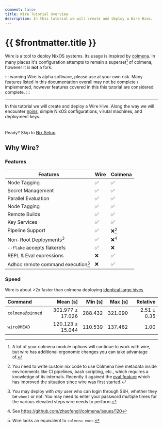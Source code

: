 ```yaml
---
comment: false
title: Wire Tutorial Overview
description: In this tutorial we will create and deploy a Wire Hive.
---
```


# {{ $frontmatter.title }}

Wire is a tool to deploy NixOS systems. Its usage is inspired by [colmena](https://colmena.cli.rs/). In many places it's configuration attempts to remain a superset[^1] of colmena, however it is **not** a fork.

[^1]: A lot of your colmena module options will continue to work with wire, but wire has additional ergonomic changes you can take advantage of.

::: warning
Wire is alpha software, please use at your own risk. Many features listed in this documentation overall may not be complete / implemented, however features covered in this this tutorial are considered complete.
:::

---

In this tutorial we will create and deploy a Wire Hive. Along the way we will
encounter [npins](https://github.com/andir/npins), simple NixOS
configurations, virutal machines, and deployment keys.

<div class="tip custom-block" style="padding-top: 8px">

Ready? Skip to [Nix Setup](./part-one/nix-setup).

</div>

## Why Wire?

### Features

| Features                           | Wire               | Colmena            |
| ---------------------------------- | ------------------ | ------------------ |
| Node Tagging                       | :white_check_mark: | :white_check_mark: |
| Secret Management                  | :white_check_mark: | :white_check_mark: |
| Parallel Evaluation                | :white_check_mark: | :white_check_mark: |
| Node Tagging                       | :white_check_mark: | :white_check_mark: |
| Remote Builds                      | :white_check_mark: | :white_check_mark: |
| Key Services                       | :white_check_mark: | :white_check_mark: |
| Pipeline Support                   | :white_check_mark: | :x:[^2]            |
| Non-Root Deployments[^4]           | :white_check_mark: | :x:[^3]            |
| `--flake` accepts flakerefs        | :white_check_mark: | :x:                |
| REPL & Eval expressions            | :x:                | :white_check_mark: |
| Adhoc remote command execution[^5] | :x:                | :white_check_mark: |

[^2]: You need to write custom nix code to use Colmena hive metadata inside environments like CI pipelines, bash scripting, etc., which requires a knowledge of its internals. Recently it agained the [eval feature](https://colmena.cli.rs/unstable/features/eval.html) which has improved the situation since wire was first started.

[^3]: See https://github.com/zhaofengli/colmena/issues/120

[^4]:
    You may deploy with _any_ user who can login through SSH, whether they be
    `wheel` or not. You may need to enter your password multiple times for the various elevated
    steps wire needs to perform.

[^5]: Wire lacks an equivalent to `colmena exec`.

### Speed

Wire is about >2x faster than colmena deploying [identical large
hives](https://github.com/mrshmllow/wire/blob/main/bench/run.nix).

| Command | Mean [s] | Min [s] | Max [s] | Relative |
|:---|---:|---:|---:|---:|
| `colmena@pinned` | 301.977 ± 17.026 | 288.432 | 321.090 | 2.51 ± 0.35 |
| `wire@HEAD` | 120.123 ± 15.044 | 110.539 | 137.462 | 1.00 |
